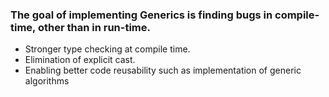 ### The goal of implementing Generics is finding bugs in compile-time, other than in run-time.
- Stronger type checking at compile time.
- Elimination of explicit cast.
- Enabling better code reusability such as implementation of generic algorithms